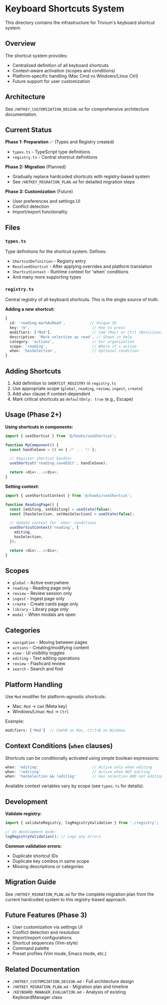 # Keyboard Shortcuts System

This directory contains the infrastructure for Trivium's keyboard shortcut system.

## Overview

The shortcut system provides:
- Centralized definition of all keyboard shortcuts
- Context-aware activation (scopes and conditions)
- Platform-specific handling (Mac Cmd vs Windows/Linux Ctrl)
- Future support for user customization

## Architecture

See `/HOTKEY_CUSTOMIZATION_DESIGN.md` for comprehensive architecture documentation.

## Current Status

**Phase 1: Preparation** ✅ (Types and Registry created)
- `types.ts` - TypeScript type definitions
- `registry.ts` - Central shortcut definitions

**Phase 2: Migration** (Planned)
- Gradually replace hardcoded shortcuts with registry-based system
- See `/HOTKEY_MIGRATION_PLAN.md` for detailed migration steps

**Phase 3: Customization** (Future)
- User preferences and settings UI
- Conflict detection
- Import/export functionality

## Files

### `types.ts`
Type definitions for the shortcut system. Defines:
- `ShortcutDefinition` - Registry entry
- `ResolvedShortcut` - After applying overrides and platform translation
- `ShortcutContext` - Runtime context for 'when' conditions
- And many more supporting types

### `registry.ts`
Central registry of all keyboard shortcuts. This is the single source of truth.

**Adding a new shortcut:**
```typescript
{
  id: 'reading.markAsRead',           // Unique ID
  key: 'm',                            // Key to press
  modifiers: ['Mod'],                  // Cmd (Mac) or Ctrl (Win/Linux)
  description: 'Mark selection as read', // Shown in help
  category: 'actions',                 // For organization
  scope: 'reading',                    // Where it's active
  when: 'hasSelection',                // Optional condition
}
```

## Adding Shortcuts

1. Add definition to `SHORTCUT_REGISTRY` in `registry.ts`
2. Use appropriate scope (`global`, `reading`, `review`, `ingest`, `create`)
3. Add `when` clause if context-dependent
4. Mark critical shortcuts as `defaultOnly: true` (e.g., Escape)

## Usage (Phase 2+)

**Using shortcuts in components:**
```typescript
import { useShortcut } from '@/hooks/useShortcut';

function MyComponent() {
  const handleSave = () => { /* ... */ };

  // Register shortcut handler
  useShortcut('reading.saveEdit', handleSave);

  return <div>...</div>;
}
```

**Setting context:**
```typescript
import { useShortcutContext } from '@/hooks/useShortcut';

function ReadingPage() {
  const [editing, setEditing] = useState(false);
  const [hasSelection, setHasSelection] = useState(false);

  // Update context for 'when' conditions
  useShortcutContext('reading', {
    editing,
    hasSelection,
  });

  return <div>...</div>;
}
```

## Scopes

- `global` - Active everywhere
- `reading` - Reading page only
- `review` - Review session only
- `ingest` - Ingest page only
- `create` - Create cards page only
- `library` - Library page only
- `modal` - When modals are open

## Categories

- `navigation` - Moving between pages
- `actions` - Creating/modifying content
- `view` - UI visibility toggles
- `editing` - Text editing operations
- `review` - Flashcard review
- `search` - Search and find

## Platform Handling

Use `Mod` modifier for platform-agnostic shortcuts:
- Mac: `Mod` → `Cmd` (Meta key)
- Windows/Linux: `Mod` → `Ctrl`

Example:
```typescript
modifiers: ['Mod']  // Cmd+B on Mac, Ctrl+B on Windows
```

## Context Conditions (`when` clauses)

Shortcuts can be conditionally activated using simple boolean expressions:

```typescript
when: 'editing'                        // Active only when editing
when: '!editing'                       // Active when NOT editing
when: 'hasSelection && !editing'       // Has selection AND not editing
```

Available context variables vary by scope (see `types.ts` for details).

## Development

**Validate registry:**
```typescript
import { validateRegistry, logRegistryValidation } from './registry';

// In development mode:
logRegistryValidation(); // Logs any errors
```

**Common validation errors:**
- Duplicate shortcut IDs
- Duplicate key combos in same scope
- Missing descriptions or categories

## Migration Guide

See `/HOTKEY_MIGRATION_PLAN.md` for the complete migration plan from the current hardcoded system to this registry-based approach.

## Future Features (Phase 3)

- User customization via settings UI
- Conflict detection and resolution
- Import/export configurations
- Shortcut sequences (Vim-style)
- Command palette
- Preset profiles (Vim mode, Emacs mode, etc.)

## Related Documentation

- `/HOTKEY_CUSTOMIZATION_DESIGN.md` - Full architecture design
- `/HOTKEY_MIGRATION_PLAN.md` - Migration plan and timeline
- `/KEYBOARD_MANAGER_EVALUATION.md` - Analysis of existing KeyboardManager class
